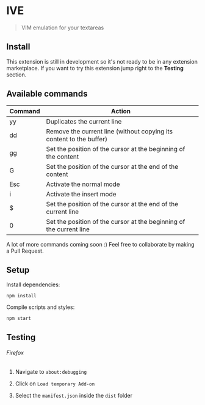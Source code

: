 # IVE

> VIM emulation for your textareas

## Install

This extension is still in development so it's not ready to be in any extension marketplace. If you want to try this extension jump right to the **Testing** section.

## Available commands

| Command | Action                                                       |
| ------- | ------------------------------------------------------------ |
| yy      | Duplicates the current line                                  |
| dd      | Remove the current line (without copying its content to the buffer) |
| gg      | Set the position of the cursor at the beginning of the content |
| G       | Set the position of the cursor at the end of the content     |
| Esc     | Activate the normal mode                                     |
| i       | Activate the insert mode                                     |
| $       | Set the position of the cursor at the end of the current line |
| 0       | Set the position of the cursor at the beginning of the current line |

A lot of more commands coming soon :) Feel free to collaborate by making a Pull Request.

## Setup

Install dependencies:

```
npm install
```

Compile scripts and styles:

```
npm start
```

## Testing

###### Firefox

1. Navigate to `about:debugging`

2. Click on `Load temporary Add-on`

3. Select the `manifest.json` inside the `dist` folder
